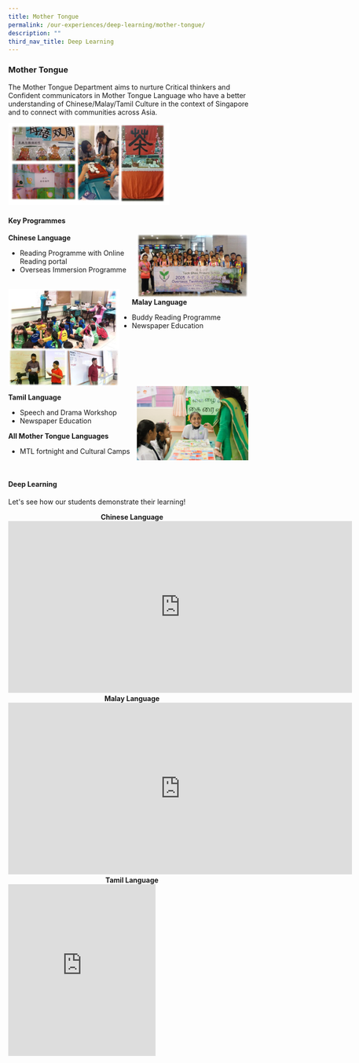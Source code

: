 ```yaml
---
title: Mother Tongue
permalink: /our-experiences/deep-learning/mother-tongue/
description: ""
third_nav_title: Deep Learning
---
```

### **Mother Tongue**
The Mother Tongue Department aims to nurture Critical thinkers and Confident communicators in Mother Tongue Language who have a better understanding of Chinese/Malay/Tamil Culture in the context of Singapore and to connect with communities across Asia.

<img style="width:65%" src="/images/deeplearningmtl1.jpg">

#### **Key Programmes**
<img align="right" style="width:45%;margin-right:15px;" src="/images/deeplearningmtl2.jpg">

**Chinese Language**
*   Reading Programme with Online Reading portal
*   Overseas Immersion Programme

<br clear="left">

<img align="left" style="width:45%;margin-right:25px;" src="/images/deeplearningmtl3.jpg">

**Malay Language**  
*   Buddy Reading Programme  
*   Newspaper Education

<br clear="left">

<img align="right" style="width:45%;margin-right:15px;" src="/images/deeplearningmtl4.jpg">

**Tamil Language**
* Speech and Drama Workshop
* Newspaper Education

**All Mother Tongue Languages**
*   MTL fortnight and Cultural Camps

<br clear="left">

#### **Deep Learning**
Let's see how our students demonstrate their learning!

<center><b>Chinese Language</b></center>

<iframe allowfullscreen="" allow="accelerometer; autoplay; clipboard-write; encrypted-media; gyroscope; picture-in-picture" frameborder="0" title="Chinese" src="https://www.youtube.com/embed/fNcrorbGLG4" height="350" width="700"></iframe>

<center><b>Malay Language</b></center>

<iframe allowfullscreen="" allow="accelerometer; autoplay; clipboard-write; encrypted-media; gyroscope; picture-in-picture" frameborder="0" title="Haziq ML COL" src="https://www.youtube.com/embed/thN3Eu_jK9U" height="350" width="700"></iframe>

<center><b>Tamil Language</b></center>

<iframe allowfullscreen="" allow="accelerometer; autoplay; clipboard-write; encrypted-media; gyroscope; picture-in-picture" frameborder="0" title="4A Tamil COL" src="https://www.youtube.com/embed/u3uOSk1BvPM" height="350"></iframe>